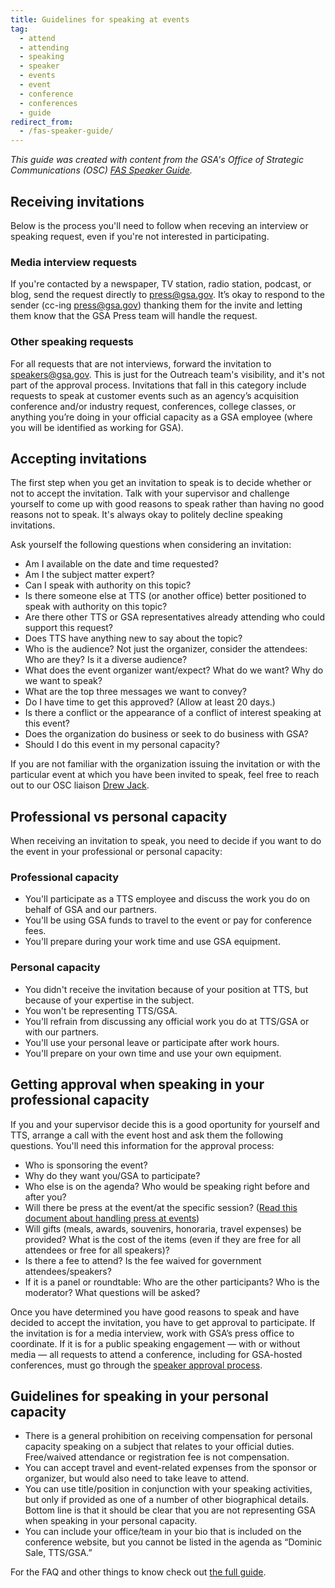 ```yaml
---
title: Guidelines for speaking at events
tag:
  - attend
  - attending
  - speaking
  - speaker
  - events
  - event
  - conference
  - conferences
  - guide
redirect_from:
  - /fas-speaker-guide/
---
```


_This guide was created with content from the GSA's Office of Strategic Communications (OSC) [FAS Speaker Guide](https://docs.google.com/document/d/1axPskD_BkYxBDZPGPM7uAGpAQopRWtDGwYdI4Wp6woM/edit?usp=sharing)._

## Receiving invitations

Below is the process you'll need to follow when receving an interview or speaking request, even if you're not interested in participating.

### Media interview requests

If you're contacted by a newspaper, TV station, radio station, podcast, or blog, send the request directly to press@gsa.gov. It’s okay to respond to the sender (cc-ing press@gsa.gov) thanking them for the invite and letting them know that the GSA Press team will handle the request.

### Other speaking requests

For all requests that are not interviews, forward the invitation to speakers@gsa.gov. This is just for the Outreach team's visibility, and it's not part of the approval process. Invitations that fall in this category include requests to speak at customer events such as an agency’s acquisition conference and/or industry request, conferences, college classes, or anything you’re doing in your official capacity as a GSA employee (where you will be identified as working for GSA).

## Accepting invitations

The first step when you get an invitation to speak is to decide whether or not to accept the invitation. Talk with your supervisor and challenge yourself to come up with good reasons to speak rather than having no good reasons not to speak. It's always okay to politely decline speaking invitations.

Ask yourself the following questions when considering an invitation:

- Am I available on the date and time requested?
- Am I the subject matter expert?
- Can I speak with authority on this topic?
- Is there someone else at TTS (or another office) better positioned to speak with authority on this topic?
- Are there other TTS or GSA representatives already attending who could support this request?
- Does TTS have anything new to say about the topic?
- Who is the audience? Not just the organizer, consider the attendees: Who are they? Is it a diverse audience?
- What does the event organizer want/expect? What do we want? Why do we want to speak?
- What are the top three messages we want to convey?
- Do I have time to get this approved? (Allow at least 20 days.)
- Is there a conflict or the appearance of a conflict of interest speaking at this event?
- Does the organization do business or seek to do business with GSA?
- Should I do this event in my personal capacity?

If you are not familiar with the organization issuing the invitation or with the particular event at which you have been invited to speak, feel free to reach out to our OSC liaison [Drew Jack](mailto:drew.jack@gsa.gov).

## Professional vs personal capacity

When receiving an invitation to speak, you need to decide if you want to do the event in your professional or personal capacity:

### Professional capacity

- You'll participate as a TTS employee and discuss the work you do on behalf of GSA and our partners.
- You'll be using GSA funds to travel to the event or pay for conference fees.
- You'll prepare during your work time and use GSA equipment.

### Personal capacity

- You didn't receive the invitation because of your position at TTS, but because of your expertise in the subject.
- You won't be representing TTS/GSA.
- You'll refrain from discussing any official work you do at TTS/GSA or with our partners.
- You'll use your personal leave or participate after work hours.
- You'll prepare on your own time and use your own equipment.

## Getting approval when speaking in your professional capacity

If you and your supervisor decide this is a good oportunity for yourself and TTS, arrange a call with the event host and ask them the following questions. You'll need this information for the approval process:

- Who is sponsoring the event?
- Why do they want you/GSA to participate?
- Who else is on the agenda? Who would be speaking right before and after you?
- Will there be press at the event/at the specific session? ([Read this document about handling press at events](https://docs.google.com/document/d/1vizKnLdE-mPBSgv-zUMDF5zuLXV_52hjC8cjAkpexfo/edit))
- Will gifts (meals, awards, souvenirs, honoraria, travel expenses) be provided? What is the cost of the items (even if they are free for all attendees or free for all speakers)?
- Is there a fee to attend? Is the fee waived for government attendees/speakers?
- If it is a panel or roundtable: Who are the other participants? Who is the moderator? What questions will be asked?

Once you have determined you have good reasons to speak and have decided to accept the invitation, you have to get approval to participate. If the invitation is for a media interview, work with GSA’s press office to coordinate. If it is for a public speaking engagement — with or without media — all requests to attend a conference, including for GSA-hosted conferences, must go through the [speaker approval process]({{site.baseurl}}/conferences-events-training/).

## Guidelines for speaking in your personal capacity

- There is a general prohibition on receiving compensation for personal capacity speaking on a subject that relates to your official duties. Free/waived attendance or registration fee is not compensation.
- You can accept travel and event-related expenses from the sponsor or organizer, but would also need to take leave to attend.
- You can use title/position in conjunction with your speaking activities, but only if provided as one of a number of other biographical details. Bottom line is that it should be clear that you are not representing GSA when speaking in your personal capacity.
- You can include your office/team in your bio that is included on the conference website, but you cannot be listed in the agenda as “Dominic Sale, TTS/GSA.”

For the FAQ and other things to know check out [the full guide](https://docs.google.com/document/d/1axPskD_BkYxBDZPGPM7uAGpAQopRWtDGwYdI4Wp6woM/edit?usp=sharing).
